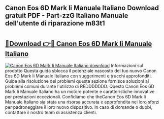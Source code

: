 ## Canon Eos 6D Mark Ii Manuale Italiano Download gratuit PDF - Part-zzG Italiano Manuale dell'utente di riparazione m83t1

# <h2><a href="http://dfbtpn7.blite.top/?on=Canon+Eos+6D+Mark+Ii+Manuale+Italiano">🔗Download 👉🔴 Canon Eos 6D Mark Ii Manuale Italiano</a></h2>

[![Canon Eos 6D Mark Ii Manuale Italiano download](https://i.imgur.com/lujVjoI.png)](http://dfbtpn7.blite.top/?on=Canon+Eos+6D+Mark+Ii+Manuale+Italiano)
Informazioni sul prodotto Questa guida sblocca il potenziale nascosto del tuo nuovo Canon Eos 6D Mark Ii Manuale Italiano con suggerimenti e trucchi approfonditi. Guida alla risoluzione dei problemi questa sezione fornisce soluzioni ai problemi comuni durante l'utilizzo di REDDDDDDD. Questo Canon Eos 6D Mark Ii Manuale Italiano ha un motore potente e caratteristiche innovative per prestazioni eccezionali. Confidiamo che theCanon Eos 6D Mark Ii Manuale Italiano sia stata una risorsa accurata e approfondita nei loro sforzi per padroneggiare il loro nuovo dispositivo. In caso di domande o dubbi, contattare il nostro team di assistenza clienti.
